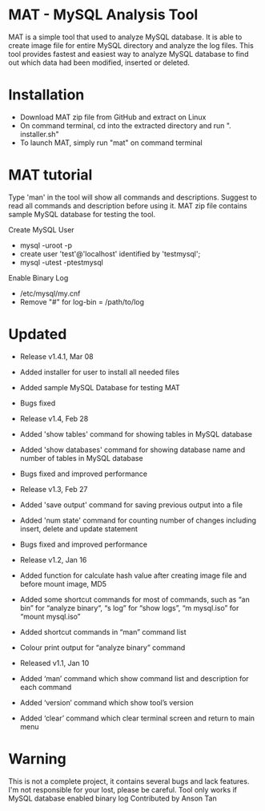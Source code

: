# MAT - MySQL Analysis Tool

MAT is a simple tool that used to analyze MySQL database. It is able to create image file for entire MySQL directory and analyze the log files. This tool provides fastest and easiest way to analyze MySQL database to find out which data had been modified, inserted or deleted. 

# Installation
- Download MAT zip file from GitHub and extract on Linux
- On command terminal, cd into the extracted directory and run ". installer.sh"
- To launch MAT, simply run "mat" on command terminal

# MAT tutorial
Type 'man' in the tool will show all commands and descriptions. Suggest to read all commands and description before using it. MAT zip file contains sample MySQL database for testing the tool.

Create MySQL User
- mysql -uroot -p
- create user 'test'@'localhost' identified by 'testmysql';
- mysql -utest -ptestmysql

Enable Binary Log
- /etc/mysql/my.cnf
- Remove "#" for log-bin = /path/to/log

# Updated
- Release v1.4.1, Mar 08
- Added installer for user to install all needed files
- Added sample MySQL Database for testing MAT
- Bugs fixed

- Release v1.4, Feb 28
- Added 'show tables' command for showing tables in MySQL database
- Added 'show databases' command for showing database name and number of tables in MySQL database
- Bugs fixed and improved performance

- Release v1.3, Feb 27
- Added 'save output' command for saving previous output into a file
- Added 'num state' command for counting number of changes including insert, delete and update statement
- Bugs fixed and improved performance

- Release v1.2, Jan 16
- Added function for calculate hash value after creating image file and before mount image, MD5
- Added some shortcut commands for most of commands, such as “an bin” for “analyze binary“, “s log” for “show logs”, “m  mysql.iso” for “mount mysql.iso” 
- Added shortcut commands in “man” command list
- Colour print output for “analyze binary” command

- Released v1.1, Jan 10
- Added ‘man’ command which show command list and description for each command
- Added ‘version’ command which show tool’s version
- Added ‘clear’ command which clear terminal screen and return to main menu


# Warning
This is not a complete project, it contains several bugs and lack features. I'm not responsible for your lost, please be careful.
Tool only works if MySQL database enabled binary log
Contributed by Anson Tan
